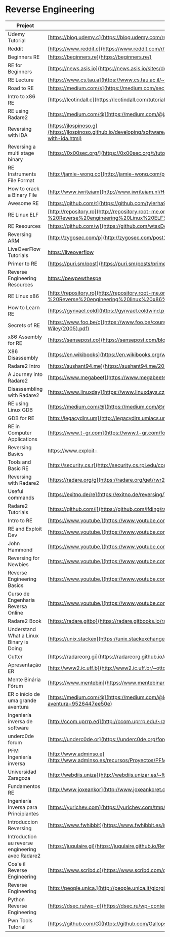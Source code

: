 # Reverse Engineering

| Project                                          | URL                                                                                                                                                                   | Language |
|--------------------------------------------------|------------------------------------------------------------------------------------------------------------------------------------------------------------------------------|----------|
| Udemy Tutorial                                   | [https://blog.udemy.c](https://blog.udemy.com/reverse-engineering-tutorial/)                                                                                                 | EN       |
| Reddit                                           | [https://www.reddit.c](https://www.reddit.com/r/ReverseEngineering/)                                                                                                         | EN       |
| Beginners RE                                     | [https://beginners.re](https://beginners.re/)                                                                                                                                | EN       |
| RE for Beginners                                 | [https://news.asis.io](https://news.asis.io/sites/default/files/RE_for_beginners-en.pdf)                                                                                     | EN       |
| RE Lecture                                       | [https://www.cs.tau.a](https://www.cs.tau.ac.il/~tromer/courses/infosec11/lecture9.pdf)                                                                                      | EN       |
| Road to RE                                       | [https://medium.com/s](https://medium.com/secjuice/the-road-to-reverse-engineering-malware-7c0bc1bda9d2)                                                                     | EN       |
| Intro to x86 RE                                  | [https://leotindall.c](https://leotindall.com/tutorial/an-intro-to-x86_64-reverse-engineering/)                                                                              | EN       |
| RE using Radare2                                 | [https://medium.com/@](https://medium.com/@jacob16682/reverse-engineering-using-radare2-588775ea38d5)                                                                        | EN       |
| Reversing with IDA                               | [https://jlospinoso.g](https://jlospinoso.github.io/developing/software/software%20engineering/reverse%20engineering/assembly/2015/03/06/reversing-with-ida.html)            | EN       |
| Reversing a multi stage binary                   | [https://0x00sec.org/](https://0x00sec.org/t/tutorial-reversing-a-multi-stage-binary-step-by-step/2692)                                                                      | EN       |
| RE Instruments File Format                       | [http://jamie-wong.co](http://jamie-wong.com/post/reverse-engineering-instruments-file-format/)                                                                              | EN       |
| How to crack a Binary File                       | [http://www.iwriteiam](http://www.iwriteiam.nl/Ha_HTCABFF.html)                                                                                                              | EN       |
| Awesome RE                                       | [https://github.com/t](https://github.com/tylerha97/awesome-reversing)                                                                                                       | EN       |
| RE Linux ELF                                     | [http://repository.ro](http://repository.root-me.org/Reverse%20Engineering/x86/Unix/EN%20-%20Reverse%20engineering%20Linux%20ELF%20binaries%20on%20the%20x86%20platform.pdf) | EN       |
| RE Resources                                     | [https://github.com/w](https://github.com/wtsxDev/reverse-engineering)                                                                                                       | EN       |
| Reversing ARM                                    | [http://zygosec.com/p](http://zygosec.com/post1.html)                                                                                                                        | EN       |
| LiveOverFlow Tutorials                           | [https://liveoverflow](https://liveoverflow.com/binary_hacking/reverse_engineering.html)                                                                                     | EN       |
| Primer to RE                                     | [https://puri.sm/post](https://puri.sm/posts/primer-to-reverse-engineering/)                                                                                                 | EN       |
| Reverse Engineering Resources                    | [https://pewpewthespe](https://pewpewthespells.com/re.html)                                                                                                                  | EN       |
| RE Linux x86                                     | [http://repository.ro](http://repository.root-me.org/Reverse%20Engineering/x86/Unix/EN%20-%20Reverse%20engineering%20linux%20x86%20binaries.pdf)                             | EN       |
| How to Learn RE                                  | [https://gynvael.cold](https://gynvael.coldwind.pl/?id=664)                                                                                                                  | EN       |
| Secrets of RE                                    | [https://www.foo.be/c](https://www.foo.be/cours/dess-20122013/b/Eldad_Eilam-Reversing__Secrets_of_Reverse_Engineering-Wiley(2005).pdf)                                       | EN       |
| x86 Assembly for RE                              | [https://sensepost.co](https://sensepost.com/blogstatic/2014/01/SensePost_crash_course_in_x86_assembly-.pdf)                                                                 | EN       |
| X86 Disassembly                                  | [https://en.wikibooks](https://en.wikibooks.org/wiki/X86_Disassembly)                                                                                                        | EN       |
| Radare2 Intro                                    | [https://sushant94.me](https://sushant94.me/2015/05/31/Introduction_to_radare2/)                                                                                             | EN       |
| A Journey into Radare2                           | [https://www.megabeet](https://www.megabeets.net/a-journey-into-radare-2-part-1/)                                                                                            | EN       |
| Disassembling with Radare2                       | [https://www.linuxday](https://www.linuxdays.cz/2017/video/Tomas_Antecky-Disassembling_with_radare2.pdf)                                                                     | EN       |
| RE using Linux GDB                               | [https://medium.com/@](https://medium.com/@rickharris_dev/reverse-engineering-using-linux-gdb-a99611ab2d32)                                                                  | EN       |
| GDB for RE                                       | [http://legacydirs.um](http://legacydirs.umiacs.umd.edu/~tdumitra/courses/ENEE757/Fall15/misc/gdb_tutorial.html)                                                             | EN       |
| RE in Computer Applications                      | [https://www.t-gr.com](https://www.t-gr.com/fotis/books/re.pdf)                                                                                                              | EN       |
| Reversing Basics                                 | [https://www.exploit-](https://www.exploit-db.com/docs/english/16981-reversing-basics---a-practical-approach-[tutorial].pdf)                                                 | EN       |
| Tools and Basic RE                               | [http://security.cs.r](http://security.cs.rpi.edu/courses/binexp-spring2015/lectures/2/02_lecture.pdf)                                                                       | EN       |
| Reversing with Radare2                           | [https://radare.org/g](https://radare.org/get/rwr2-overdrive-2016.pdf)                                                                                                       | EN       |
| Useful commands                                  | [https://exitno.de/re](https://exitno.de/reversing/)                                                                                                                         | EN       |
| Radare2 Tutorials                                | [https://github.com/i](https://github.com/ifding/radare2-tutorial)                                                                                                           | EN       |
| Intro to RE                                      | [https://www.youtube.](https://www.youtube.com/watch?v=byK0tXH5axQ&list=PL416CEDF4A931DB0D)                                                                                  | EN       |
| RE and Exploit Dev                               | [https://www.youtube.](https://www.youtube.com/watch?v=8V4mFJIdjhQ&list=PLtNErhYMkHnHbpmZBw_IC207wh5oLtw_F)                                                                  | EN       |
| John Hammond                                     | [https://www.youtube.](https://www.youtube.com/watch?v=xnGNStPg4GI&list=PL1H1sBF1VAKXYkYf20zni60THPxkbSC8i)                                                                  | EN       |
| Reversing for Newbies                            | [https://www.youtube.](https://www.youtube.com/watch?v=wqzZB31zDSs&list=PLcFUp5WYCxVYeR7AgsmjzGW6PjamaY6JO)                                                                  | EN       |
| Reverse Engineering Basics                       | [https://www.youtube.](https://www.youtube.com/watch?v=a2EkORFcSZo)                                                                                                          | EN       |
| Curso de Engenharia Reversa Online               | [https://www.youtube.](https://www.youtube.com/watch?v=IkUfXfnnKH4&list=PLIfZMtpPYFP6zLKlnyAeWY1I85VpyshAA)                                                                  | PT       |
| Radare2 Book                                     | [https://radare.gitbo](https://radare.gitbooks.io/radare2book/content/first_steps/history.html)                                                                              | EN       |
| Understand What a Linux Binary is Doing          | [https://unix.stackex](https://unix.stackexchange.com/questions/418354/understanding-what-a-linux-binary-is-doing)                                                           | EN       |
| Cutter                                           | [https://radareorg.gi](https://radareorg.github.io/cutter/)                                                                                                                  | EN       |
| Apresentação ER                                  | [http://www2.ic.uff.b](http://www2.ic.uff.br/~otton/graduacao/informaticaI/apresentacoes/eng_reversa.pdf)                                                                    | PT       |
| Mente Binária Fórum                              | [https://www.mentebin](https://www.mentebinaria.com.br/forums/forum/6-engenharia-reversa/)                                                                                   | PT       |
| ER o início de uma grande aventura               | [https://medium.com/@](https://medium.com/@leonardomarciano/engenharia-reversa-1-in%C3%ADcio-de-uma-grande-aventura-9526447ee50e)                                            | PT       |
| Ingeniería inversa de software                   | [http://ccom.uprrp.ed](http://ccom.uprrp.edu/~rarce/ccom4995/gitbook/_book/index.html)                                                                                       | ES       |
| underc0de forum                                  | [https://underc0de.or](https://underc0de.org/foro/ingenieria-inversa/)                                                                                                       | ES       |
| PFM Ingeniería inversa                           | [http://www.adminso.e](http://www.adminso.es/recursos/Proyectos/PFM/2014_15/PFM_ingenieria_inversa/PFM_ingenieria_inversa.pdf)                                               | ES       |
| Universidad Zaragoza                             | [http://webdiis.uniza](http://webdiis.unizar.es/~ftricas/Asignaturas/seguridadD/Transparencias/RicardoRodriguez.pdf)                                                         | ES       |
| Fundamentos RE                                   | [http://www.joxeankor](http://www.joxeankoret.com/download/fundamentos_re.pdf)                                                                                               | ES       |
| Ingeniería Inversa para Principiantes            | [https://yurichev.com](https://yurichev.com/tmp/RE4B-ES.pdf)                                                                                                                 | ES       |
| Introduccion Reversing                           | [https://www.fwhibbit](https://www.fwhibbit.es/introduccion-reversing-0x00-introduccion)                                                                                     | ES       |
| Introduction au reverse engineering avec Radare2 | [https://jugulaire.gi](https://jugulaire.github.io/Reverse_engineering_1/)                                                                                                   | FR       |
| Cos'è il Reverse Engineering                     | [https://www.scribd.c](https://www.scribd.com/document/334772815/TUTORIAL-1-Cos-e-il-Reverse-Engineering)                                                                    | IT |
| Reverse Engineering                              | [http://people.unica.](http://people.unica.it/giorgiogiacinto/files/2016/05/14.ReverseEngineering.pdf)                                                                       | IT |
| Python Reverse Engineering                       | [https://dsec.ru/wp-c](https://dsec.ru/wp-content/uploads/pdf-dsec-old/7d5/7d5e8a49b25b285b37800480a41583f8.pdf)                                                             | FR       |
| Pwn Tools Tutorial                               | [https://github.com/G](https://github.com/Gallopsled/pwntools-tutorial)                                                                                                      | EN       |
